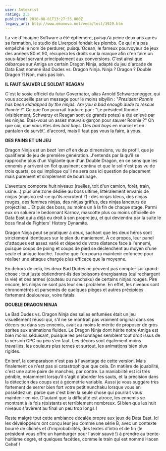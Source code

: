 ```yaml
---
user: Antekrist
rating: 2.5
published: 2010-08-01T13:27:25.000Z
legacy_url: http://www.emunova.net/veda/test/3929.htm
---
```

La vie d'Imagine Software a été éphémère, puisqu'à peine deux ans après sa formation, le studio de Liverpool fondait les plombs. Ce qui n'a pas empêché le nom de perdurer, puisqu'Ocean, le fameux pourvoyeur de jeux des années 80 et 90, récupéra les droits sur la marque afin d'en faire un sous-label servant principalement aux conversions. C'est ainsi que débarque sur Amiga un certain Dragon Ninja, adapté du jeu d'arcade de Data East nommé Bad Dudes vs. Dragon Ninja. Ninja ? Dragon ? Double Dragon ?! Non, mais pas loin.  

  

**IL FAUT SAUVER LE SOLDAT REAGAN**  

C'est le sosie officiel du futur Governator, alias Arnold Schwarzenegger, qui vous accueille par un message pour le moins sibyllin : "_President Ronnie has been kidnapped by the ninjas. Are you a bad enough dude to rescue Ronnie ?_" Ce que l'on pourrait traduire par : "Le président Ronnie (visiblement, Schwarzy et Reagan sont de grands potes) a été enlevé par les ninjas. Êtes-vous un assez mauvais garçon pour sauver Ronnie ?" Oh que oui, que vous êtes des _bad boys_. Des _bad boys_ en marcel et en pantalon de survêt', d'accord, mais il faut pas vous la faire, à vous.  

  

**DES PAINS ET UN JEU**  

Dragon Ninja est un _beat 'em all_ en deux dimensions, vu de profil, que je qualifierai de jeu de première génération. J'entends par là qu'il se rapproche plus d'un Vigilante que d'un Double Dragon, en ce sens que les ennemis y arrivent en flot quasiment continu et que le sol n'est pas vu de trois quarts, ce qui implique qu'il ne sera pas ici question de placement mais purement et simplement de bourrinage.  

L'aventure comporte huit niveaux (ruelles, toit d'un camion, forêt, train, usine...) plus une zone dédiée au boss ultime, littéralement envahis de ninjas (mais où est-ce qu'ils recrutent ?) : des ninjas bleus, des ninjas rouges, des femmes ninjas, des ninjas griffus, des ninjas lanceurs de projectiles... Et puis des boss, au moins un à la fin de chaque stage. Parmi eux on saluera le bedonnant Karnov, mascotte plus ou moins officielle de Data East qui a déjà eu droit à son propre jeu, et qui deviendra par la suite le boss final de Fighters' History Dynamite.  

Dragon Ninja peut se pratiquer à deux, sachant que les deux héros sont strictement identiques sur le plan du maniement. À ce propos, leur panel d'attaques est assez varié et dépend de votre distance face à l'ennemi, puisque coups de poing et coups de pied se déclenchent au moyen d'une seule et unique touche. Touche que l'on pourra maintenir enfoncée pour réaliser une attaque chargée plus efficace que la moyenne.  

En dehors de cela, les deux Bad Dudes ne peuvent pas compter sur grand-chose : tout juste obtiendront-ils des boissons énergisantes (qui rechargent la vie) et des armes (couteau ou nunchaku) de certains ninjas rouges. Pire encore, les ninjas ne sont pas leur seul problème. En effet, les niveaux sont chronométrés et parsemés de quelques pièges et autres précipices fortement douloureux, voire fatals.  

  

**DOUBLE DRAGON NINJA**  

Le Bad Dudes vs. Dragon Ninja des salles enfumées était un jeu visuellement réussi qui, s'il ne se montrait pas vraiment original dans ses décors ou dans ses ennemis, avait au moins le mérite de proposer de gros sprites aux animations fluides. Le Dragon Ninja dont hérite notre Amiga est bien moins séduisant, puisque les personnages semblent tout droit issus de la version CPC ou peu s'en faut. Les décors sont également moins travaillés, les couleurs plus ternes et surtout, les animations bien plus rigides.  

En bref, la comparaison n'est pas à l'avantage de cette version. Mais finalement ce n'est pas si catastrophique que cela. En matière de jouabilité, c'est une autre paire de manches, par contre. La maniabilité est ici très pénible, notamment lorsqu'il s'agit d'aborder les sauts, et la précision dans la détection des coups est à géométrie variable. Aussi je vous suggère très fortement de serrer bien fort votre petit nunchaku lorsque vous en possédez un, parce que c'est bien la seule chose qui pourrait vous maintenir en vie. D'autant que la difficulté est atroce, les ennemis se montrant à la fois résistants et terriblement nombreux. Si bien que les huit niveaux s'avèrent au final un peu trop longs !  

Reste malgré tout cette ambiance décalée propre aux jeux de Data East. Ici les développeurs ont conçu leur jeu comme une série B, avec un contexte bourré de clichés et d'improbabilités, des textes d'intro et de fin (le président vous offre un hamburger pour l'avoir sauvé !) à prendre au trente-huitième degré, et quelques facéties, comme le train qui est nommé Hacen Cehef !